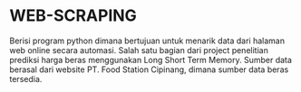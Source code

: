 # WEB-SCRAPING
Berisi program python dimana bertujuan untuk menarik data dari halaman web online secara automasi. Salah satu bagian dari project penelitian prediksi harga beras menggunakan Long Short Term Memory.
Sumber data berasal dari website PT. Food Station Cipinang, dimana sumber data beras tersedia.
